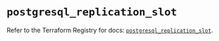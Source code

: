 # `postgresql_replication_slot`

Refer to the Terraform Registry for docs: [`postgresql_replication_slot`](https://registry.terraform.io/providers/cyrilgdn/postgresql/1.24.0/docs/resources/replication_slot).
